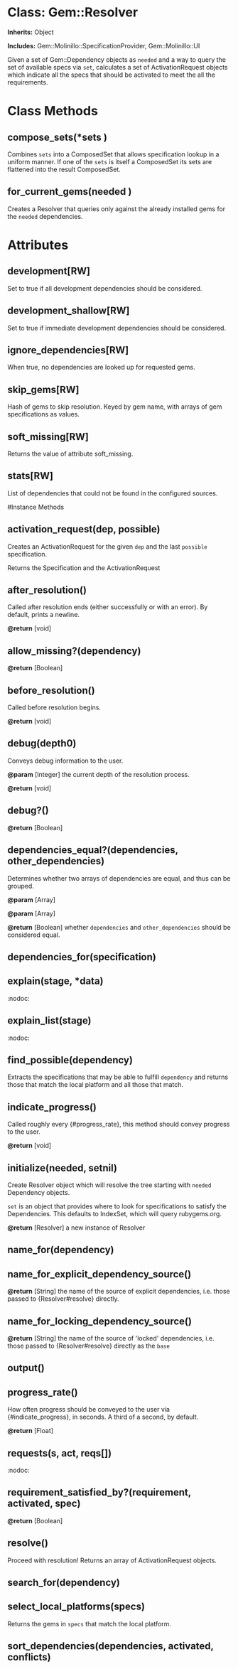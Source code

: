 # Class: Gem::Resolver
**Inherits:** Object
    
**Includes:** Gem::Molinillo::SpecificationProvider, Gem::Molinillo::UI
  

Given a set of Gem::Dependency objects as `needed` and a way to query the set
of available specs via `set`, calculates a set of ActivationRequest objects
which indicate all the specs that should be activated to meet the all the
requirements.


# Class Methods
## compose_sets(*sets ) [](#method-c-compose_sets)
Combines `sets` into a ComposedSet that allows specification lookup in a
uniform manner.  If one of the `sets` is itself a ComposedSet its sets are
flattened into the result ComposedSet.
## for_current_gems(needed ) [](#method-c-for_current_gems)
Creates a Resolver that queries only against the already installed gems for
the `needed` dependencies.
# Attributes
## development[RW] [](#attribute-i-development)
Set to true if all development dependencies should be considered.

## development_shallow[RW] [](#attribute-i-development_shallow)
Set to true if immediate development dependencies should be considered.

## ignore_dependencies[RW] [](#attribute-i-ignore_dependencies)
When true, no dependencies are looked up for requested gems.

## skip_gems[RW] [](#attribute-i-skip_gems)
Hash of gems to skip resolution.  Keyed by gem name, with arrays of gem
specifications as values.

## soft_missing[RW] [](#attribute-i-soft_missing)
Returns the value of attribute soft_missing.

## stats[RW] [](#attribute-i-stats)
List of dependencies that could not be found in the configured sources.


#Instance Methods
## activation_request(dep, possible) [](#method-i-activation_request)
Creates an ActivationRequest for the given `dep` and the last `possible`
specification.

Returns the Specification and the ActivationRequest

## after_resolution() [](#method-i-after_resolution)
Called after resolution ends (either successfully or with an error). By
default, prints a newline.

**@return** [void] 

## allow_missing?(dependency) [](#method-i-allow_missing?)

**@return** [Boolean] 

## before_resolution() [](#method-i-before_resolution)
Called before resolution begins.

**@return** [void] 

## debug(depth0) [](#method-i-debug)
Conveys debug information to the user.

**@param** [Integer] the current depth of the resolution process.

**@return** [void] 

## debug?() [](#method-i-debug?)

**@return** [Boolean] 

## dependencies_equal?(dependencies, other_dependencies) [](#method-i-dependencies_equal?)
Determines whether two arrays of dependencies are equal, and thus can be
grouped.

**@param** [Array<Object>] 

**@param** [Array<Object>] 

**@return** [Boolean] whether `dependencies` and `other_dependencies` should
be considered equal.

## dependencies_for(specification) [](#method-i-dependencies_for)

## explain(stage, *data) [](#method-i-explain)
:nodoc:

## explain_list(stage) [](#method-i-explain_list)
:nodoc:

## find_possible(dependency) [](#method-i-find_possible)
Extracts the specifications that may be able to fulfill `dependency` and
returns those that match the local platform and all those that match.

## indicate_progress() [](#method-i-indicate_progress)
Called roughly every {#progress_rate}, this method should convey progress to
the user.

**@return** [void] 

## initialize(needed, setnil) [](#method-i-initialize)
Create Resolver object which will resolve the tree starting with `needed`
Dependency objects.

`set` is an object that provides where to look for specifications to satisfy
the Dependencies. This defaults to IndexSet, which will query rubygems.org.

**@return** [Resolver] a new instance of Resolver

## name_for(dependency) [](#method-i-name_for)

## name_for_explicit_dependency_source() [](#method-i-name_for_explicit_dependency_source)

**@return** [String] the name of the source of explicit dependencies, i.e.
those passed to {Resolver#resolve} directly.

## name_for_locking_dependency_source() [](#method-i-name_for_locking_dependency_source)

**@return** [String] the name of the source of 'locked' dependencies, i.e.
those passed to {Resolver#resolve} directly as the `base`

## output() [](#method-i-output)

## progress_rate() [](#method-i-progress_rate)
How often progress should be conveyed to the user via {#indicate_progress}, in
seconds. A third of a second, by default.

**@return** [Float] 

## requests(s, act, reqs[]) [](#method-i-requests)
:nodoc:

## requirement_satisfied_by?(requirement, activated, spec) [](#method-i-requirement_satisfied_by?)

**@return** [Boolean] 

## resolve() [](#method-i-resolve)
Proceed with resolution! Returns an array of ActivationRequest objects.

## search_for(dependency) [](#method-i-search_for)

## select_local_platforms(specs) [](#method-i-select_local_platforms)
Returns the gems in `specs` that match the local platform.

## sort_dependencies(dependencies, activated, conflicts) [](#method-i-sort_dependencies)

